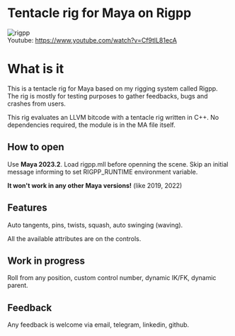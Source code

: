 # Tentacle rig for Maya on Rigpp
![rigpp](https://user-images.githubusercontent.com/9614751/204641118-b946721b-31a2-4b1f-8ac0-aea2cfade702.PNG)<br>
Youtube: https://www.youtube.com/watch?v=Cf9tlL81ecA

# What is it
This is a tentacle rig for Maya based on my rigging system called Rigpp. The rig is mostly for testing purposes to gather feedbacks, bugs and crashes from users.

This rig evaluates an LLVM bitcode with a tentacle rig written in C++. No dependencies required, the module is in the MA file itself. 

## How to open
Use **Maya 2023.2**. Load rigpp.mll before openning the scene. Skip an initial message informing to set RIGPP_RUNTIME environment variable.

**It won't work in any other Maya versions!** (like 2019, 2022)

## Features
Auto tangents, pins, twists, squash, auto swinging (waving). 

All the available attributes are on the controls. 

## Work in progress
Roll from any position, custom control number, dynamic IK/FK, dynamic parent.

## Feedback
Any feedback is welcome via email, telegram, linkedin, github.
